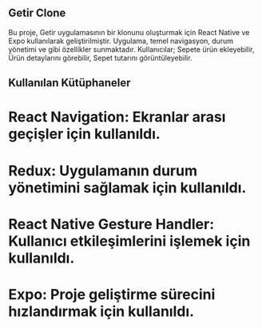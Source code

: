 
## Getir Clone
Bu proje, Getir uygulamasının bir klonunu oluşturmak için React Native ve Expo kullanılarak geliştirilmiştir. 
Uygulama, temel navigasyon, durum yönetimi ve gibi özellikler sunmaktadır. 
Kullanıcılar; Sepete ürün ekleyebilir, Ürün detaylarını görebilir, Sepet tutarını görüntüleyebilir.

## Kullanılan Kütüphaneler

# React Navigation: Ekranlar arası geçişler için kullanıldı.
# Redux: Uygulamanın durum yönetimini sağlamak için kullanıldı.
# React Native Gesture Handler: Kullanıcı etkileşimlerini işlemek için kullanıldı.
# Expo: Proje geliştirme sürecini hızlandırmak için kullanıldı.
